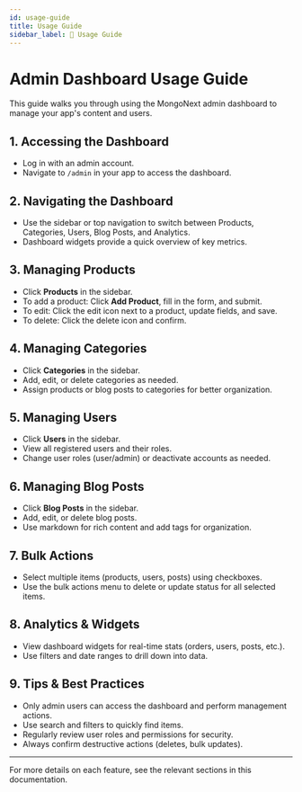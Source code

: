 ```yaml
---
id: usage-guide
title: Usage Guide
sidebar_label: 📓 Usage Guide
---
```


# Admin Dashboard Usage Guide

This guide walks you through using the MongoNext admin dashboard to manage your app's content and users.

## 1. Accessing the Dashboard
- Log in with an admin account.
- Navigate to `/admin` in your app to access the dashboard.

## 2. Navigating the Dashboard
- Use the sidebar or top navigation to switch between Products, Categories, Users, Blog Posts, and Analytics.
- Dashboard widgets provide a quick overview of key metrics.

## 3. Managing Products
- Click **Products** in the sidebar.
- To add a product: Click **Add Product**, fill in the form, and submit.
- To edit: Click the edit icon next to a product, update fields, and save.
- To delete: Click the delete icon and confirm.

## 4. Managing Categories
- Click **Categories** in the sidebar.
- Add, edit, or delete categories as needed.
- Assign products or blog posts to categories for better organization.

## 5. Managing Users
- Click **Users** in the sidebar.
- View all registered users and their roles.
- Change user roles (user/admin) or deactivate accounts as needed.

## 6. Managing Blog Posts
- Click **Blog Posts** in the sidebar.
- Add, edit, or delete blog posts.
- Use markdown for rich content and add tags for organization.

## 7. Bulk Actions
- Select multiple items (products, users, posts) using checkboxes.
- Use the bulk actions menu to delete or update status for all selected items.

## 8. Analytics & Widgets
- View dashboard widgets for real-time stats (orders, users, posts, etc.).
- Use filters and date ranges to drill down into data.

## 9. Tips & Best Practices
- Only admin users can access the dashboard and perform management actions.
- Use search and filters to quickly find items.
- Regularly review user roles and permissions for security.
- Always confirm destructive actions (deletes, bulk updates).

---

For more details on each feature, see the relevant sections in this documentation. 